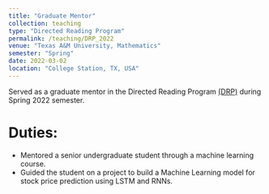 ```yaml
---
title: "Graduate Mentor"
collection: teaching
type: "Directed Reading Program"
permalink: /teaching/DRP_2022
venue: "Texas A&M University, Mathematics"
semester: "Spring"
date: 2022-03-02
location: "College Station, TX, USA"
---
```


Served as a graduate mentor in the Directed Reading Program [(DRP)](https://www.math.tamu.edu/undergraduate/drp/) during Spring 2022 semester.

Duties:
===

* Mentored a senior undergraduate student through a machine learning course.
* Guided the student on a project to build a Machine Learning model for stock price prediction using LSTM and RNNs.
